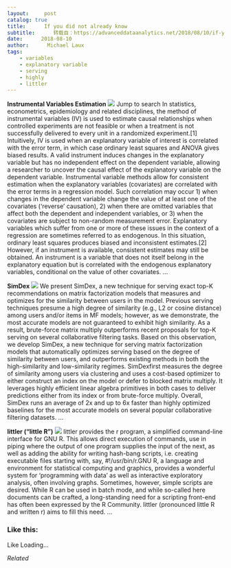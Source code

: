 ```yaml
---
layout:     post
catalog: true
title:      If you did not already know
subtitle:      转载自：https://advanceddataanalytics.net/2018/08/10/if-you-did-not-already-know-448/
date:      2018-08-10
author:      Michael Laux
tags:
    - variables
    - explanatory variable
    - serving
    - highly
    - littler
---
```


**Instrumental Variables Estimation** ![](https://aboutdataanalytics.files.wordpress.com/2015/01/google.png?w=529)
Jump to search In statistics, econometrics, epidemiology and related disciplines, the method of instrumental variables (IV) is used to estimate causal relationships when controlled experiments are not feasible or when a treatment is not successfully delivered to every unit in a randomized experiment.[1] Intuitively, IV is used when an explanatory variable of interest is correlated with the error term, in which case ordinary least squares and ANOVA gives biased results. A valid instrument induces changes in the explanatory variable but has no independent effect on the dependent variable, allowing a researcher to uncover the causal effect of the explanatory variable on the dependent variable. Instrumental variable methods allow for consistent estimation when the explanatory variables (covariates) are correlated with the error terms in a regression model. Such correlation may occur 1) when changes in the dependent variable change the value of at least one of the covariates (‘reverse’ causation), 2) when there are omitted variables that affect both the dependent and independent variables, or 3) when the covariates are subject to non-random measurement error. Explanatory variables which suffer from one or more of these issues in the context of a regression are sometimes referred to as endogenous. In this situation, ordinary least squares produces biased and inconsistent estimates.[2] However, if an instrument is available, consistent estimates may still be obtained. An instrument is a variable that does not itself belong in the explanatory equation but is correlated with the endogenous explanatory variables, conditional on the value of other covariates. … 

**SimDex** ![](https://aboutdataanalytics.files.wordpress.com/2015/01/google.png?w=529)
We present SimDex, a new technique for serving exact top-K recommendations on matrix factorization models that measures and optimizes for the similarity between users in the model. Previous serving techniques presume a high degree of similarity (e.g., L2 or cosine distance) among users and/or items in MF models; however, as we demonstrate, the most accurate models are not guaranteed to exhibit high similarity. As a result, brute-force matrix multiply outperforms recent proposals for top-K serving on several collaborative filtering tasks. Based on this observation, we develop SimDex, a new technique for serving matrix factorization models that automatically optimizes serving based on the degree of similarity between users, and outperforms existing methods in both the high-similarity and low-similarity regimes. SimDexfirst measures the degree of similarity among users via clustering and uses a cost-based optimizer to either construct an index on the model or defer to blocked matrix multiply. It leverages highly efficient linear algebra primitives in both cases to deliver predictions either from its index or from brute-force multiply. Overall, SimDex runs an average of 2x and up to 6x faster than highly optimized baselines for the most accurate models on several popular collaborative filtering datasets. … 

**littler (“little R”)** ![](https://aboutdataanalytics.files.wordpress.com/2015/01/google.png?w=529)
littler provides the r program, a simplified command-line interface for GNU R. This allows direct execution of commands, use in piping where the output of one program supplies the input of the next, as well as adding the ability for writing hash-bang scripts, i.e. creating executable files starting with, say, #!/usr/bin/r.GNU R, a language and environment for statistical computing and graphics, provides a wonderful system for ‘programming with data’ as well as interactive exploratory analysis, often involving graphs. Sometimes, however, simple scripts are desired. While R can be used in batch mode, and while so-called here documents can be crafted, a long-standing need for a scripting front-end has often been expressed by the R Community. littler (pronounced little R and written r) aims to fill this need. … 





### Like this:

Like Loading...


*Related*

